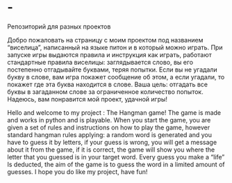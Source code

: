 # -
Репозиторий для разных проектов

Добро пожаловать на страницу с моим проектом под названием “виселица”, написанный на языке питон и в который можно играть. При запуске игры выдаются правила и инструкция как играть, работают стандартные правила виселицы: заглядывается слово, вы его постепенно отгадывайте буквами, теряя попытки. Если вы не угадали букву в слове, вам игра покажет сообщение об этом, а если угадали, то покажет где эта буква находится в слове. Ваша цель: отгадать все буквы в загаданном слове за ограниченное количество попыток.
Надеюсь, вам понравится мой проект, удачной игры!

Hello and welcome to my project : The Hangman game! The game is made and works in python and is playable. When you start the game, you are given a set of rules and instructions on how to play the game, however standard hangman rules applying: a random word is generated and you have to guess it by letters, if your guess is wrong, you will get a message about it from the game, if it is correct, the game will show you where the letter that you guessed is in your target word. Every guess you make a “life” Is deducted, the aim of the game is to guess the word in a limited amount of guesses.
I hope you do like my project, have fun!
